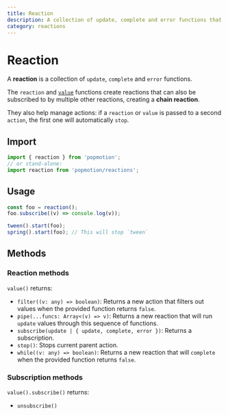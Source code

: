 ```yaml
---
title: Reaction
description: A collection of update, complete and error functions that are subscribable.
category: reactions
---
```


# Reaction

A **reaction** is a collection of `update`, `complete` and `error` functions. 

The `reaction` and [`value`](/api/value) functions create reactions that can also be subscribed to by multiple other reactions, creating a **chain reaction**.

They also help manage actions: if a `reaction` or `value` is passed to a second `action`, the first one will automatically `stop`.

## Import

```javascript
import { reaction } from 'popmotion';
// or stand-alone:
import reaction from 'popmotion/reactions';
```

## Usage

```javascript
const foo = reaction();
foo.subscribe((v) => console.log(v));

tween().start(foo);
spring().start(foo); // This will stop `tween`
```

## Methods

### Reaction methods

`value()` returns:

- `filter((v: any) => boolean)`: Returns a new action that filters out values when the provided function returns `false`.
- `pipe(...funcs: Array<(v) => v)`: Returns a new reaction that will run `update` values through this sequence of functions.
- `subscribe(update | { update, complete, error })`: Returns a subscription.
- `stop()`: Stops current parent action.
- `while((v: any) => boolean)`: Returns a new reaction that will `complete` when the provided function returns `false`.

### Subscription methods

`value().subscribe()` returns:

- `unsubscribe()`
